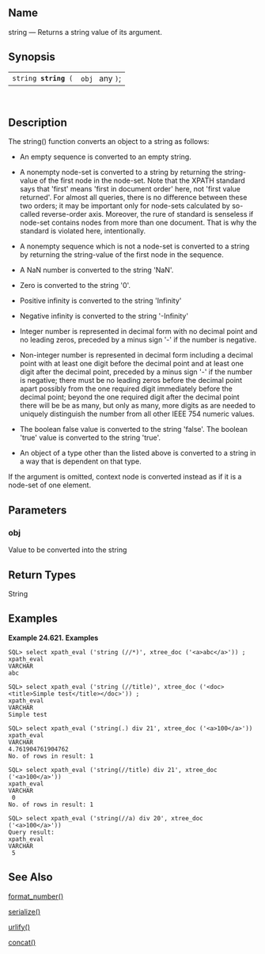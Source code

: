 <div id="xpf_string" class="refentry">

<div class="titlepage">

</div>

<div class="refnamediv">

## Name

string — Returns a string value of its argument.

</div>

<div class="refsynopsisdiv">

## Synopsis

<div id="xpf_syn_string" class="funcsynopsis">

|                           |                 |
|---------------------------|-----------------|
| `string `**`string`**` (` | `obj ` any `)`; |

<div class="funcprototype-spacer">

 

</div>

</div>

</div>

<div id="xpf_desc_string" class="refsect1">

## Description

The string() function converts an object to a string as follows:

<div class="itemizedlist">

- An empty sequence is converted to an empty string.

- A nonempty node-set is converted to a string by returning the
  string-value of the first node in the node-set. Note that the XPATH
  standard says that 'first' means 'first in document order' here, not
  'first value returned'. For almost all queries, there is no difference
  between these two orders; it may be important only for node-sets
  calculated by so-called reverse-order axis. Moreover, the rure of
  standard is senseless if node-set contains nodes from more than one
  document. That is why the standard is violated here, intentionally.

- A nonempty sequence which is not a node-set is converted to a string
  by returning the string-value of the first node in the sequence.

- A NaN number is converted to the string 'NaN'.

- Zero is converted to the string '0'.

- Positive infinity is converted to the string 'Infinity'

- Negative infinity is converted to the string '-Infinity'

- Integer number is represented in decimal form with no decimal point
  and no leading zeros, preceded by a minus sign '-' if the number is
  negative.

- Non-integer number is represented in decimal form including a decimal
  point with at least one digit before the decimal point and at least
  one digit after the decimal point, preceded by a minus sign '-' if the
  number is negative; there must be no leading zeros before the decimal
  point apart possibly from the one required digit immediately before
  the decimal point; beyond the one required digit after the decimal
  point there will be be as many, but only as many, more digits as are
  needed to uniquely distinguish the number from all other IEEE 754
  numeric values.

- The boolean false value is converted to the string 'false'. The
  boolean 'true' value is converted to the string 'true'.

- An object of a type other than the listed above is converted to a
  string in a way that is dependent on that type.

</div>

If the argument is omitted, context node is converted instead as if it
is a node-set of one element.

</div>

<div id="xpf_params_string" class="refsect1">

## Parameters

<div id="id129126" class="refsect2">

### obj

Value to be converted into the string

</div>

</div>

<div id="xpf_ret_string" class="refsect1">

## Return Types

String

</div>

<div id="xpf_examples_string" class="refsect1">

## Examples

<div id="xpf_ex_string" class="example">

**Example 24.621. Examples**

<div class="example-contents">

``` programlisting
SQL> select xpath_eval ('string (//*)', xtree_doc ('<a>abc</a>')) ;
xpath_eval
VARCHAR
abc

SQL> select xpath_eval ('string (//title)', xtree_doc ('<doc><title>Simple test</title></doc>')) ;
xpath_eval
VARCHAR
Simple test

SQL> select xpath_eval ('string(.) div 21', xtree_doc ('<a>100</a>'))
xpath_eval
VARCHAR
4.761904761904762
No. of rows in result: 1

SQL> select xpath_eval ('string(//title) div 21', xtree_doc ('<a>100</a>'))
xpath_eval
VARCHAR
 0
No. of rows in result: 1

SQL> select xpath_eval ('string(//a) div 20', xtree_doc ('<a>100</a>'))
Query result:
xpath_eval
VARCHAR
 5
```

</div>

</div>

  

</div>

<div id="xpf_seealso_string" class="refsect1">

## See Also

<a href="xpf_format_number.html" class="link"
title="format-number">format_number()</a>

<a href="xpf_serialize.html" class="link"
title="serialize">serialize()</a>

<a href="xpf_urlify.html" class="link" title="urlify">urlify()</a>

<a href="xpf_concat.html" class="link" title="concat">concat()</a>

</div>

</div>
